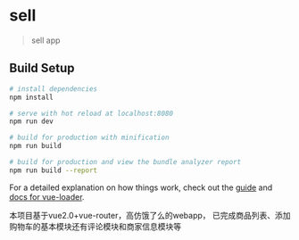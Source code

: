 # sell

> sell app

## Build Setup

``` bash
# install dependencies
npm install

# serve with hot reload at localhost:8080
npm run dev

# build for production with minification
npm run build

# build for production and view the bundle analyzer report
npm run build --report
```

For a detailed explanation on how things work, check out the [guide](http://vuejs-templates.github.io/webpack/) and [docs for vue-loader](http://vuejs.github.io/vue-loader).

本项目基于vue2.0+vue-router，高仿饿了么的webapp，
已完成商品列表、添加购物车的基本模块还有评论模块和商家信息模块等
